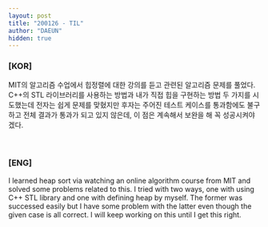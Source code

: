 ```yaml
---
layout: post
title: "200126 - TIL"
author: "DAEUN"
hidden: true
---
```


### [KOR]
MIT의 알고리즘 수업에서 힙정렬에 대한 강의를 듣고 관련된 알고리즘 문제를 풀었다. C++의 STL 라이브러리를 사용하는 방법과 내가 직접 힙을 구현하는 방법 두 가지를 시도했는데 전자는 쉽게 문제를 맞혔지만 후자는 주어진 테스트 케이스를 통과함에도 불구하고 전체 결과가 통과가 되고 있지 않은데, 이 점은 계속해서 보완을 해 꼭 성공시켜야겠다.
<br><br><br>
### [ENG]
I learned heap sort via watching an online algorithm course from MIT and solved some problems related to this. I tried with two ways, one with using C++ STL library and one with defining heap by myself. The former was successed easily but I have some problem with the latter even though the given case is all correct. I will keep working on this until I get this right.